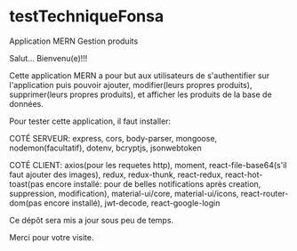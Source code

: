 # testTechniqueFonsa
Application MERN Gestion produits

Salut...
Bienvenu(e)!!!

Cette application MERN a pour but aux utilisateurs de s'authentifier sur l'application puis pouvoir ajouter, modifier(leurs propres produits), 
supprimer(leurs propres produits), et afficher les produits de la base de données.

Pour tester cette application, il faut installer:

COTÉ SERVEUR: express, cors, body-parser, mongoose, nodemon(facultatif), dotenv, bcryptjs, jsonwebtoken

COTÉ CLIENT: axios(pour les requetes http), moment, react-file-base64(s'il faut ajouter des images), redux, redux-thunk, react-redux, 
react-hot-toast(pas encore installé: pour de belles notifications après creation, suppression, modification),
material-ui/core, material-ui/icons, react-router-dom(pas encore installé), jwt-decode, react-google-login


Ce dépôt sera mis a jour sous peu de temps.


Merci pour votre visite.
